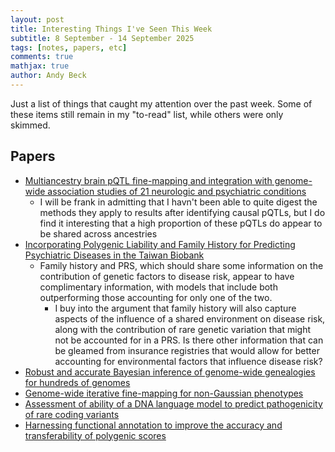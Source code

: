 ```yaml
---
layout: post
title: Interesting Things I've Seen This Week
subtitle: 8 September - 14 September 2025
tags: [notes, papers, etc]
comments: true
mathjax: true
author: Andy Beck
---
```


Just a list of things that caught my attention over the past week. Some of these items still remain in my "to-read" list, while others were only skimmed.

## Papers

* [Multiancestry brain pQTL fine-mapping and integration with genome-wide association studies of 21 neurologic and psychiatric conditions](https://doi.org/10.1038/s41588-025-02291-2)
    * I will be frank in admitting that I havn't been able to quite digest the methods they apply to results after identifying causal pQTLs, but I do find it interesting that a high proportion of these pQTLs do appear to be shared across ancestries
* [Incorporating Polygenic Liability and Family History for Predicting Psychiatric Diseases in the Taiwan Biobank](https://doi.org/10.1016/j.biopsych.2025.02.888)
    * Family history and PRS, which should share some information on the contribution of genetic factors to disease risk, appear to have complimentary information, with models that include both outperforming those accounting for only one of the two.
        * I buy into the argument that family history will also capture aspects of the influence of a shared environment on disease risk, along with the contribution of rare genetic variation that might not be accounted for in a PRS. Is there other information that can be gleamed from insurance registries that would allow for better accounting for environmental factors that influence disease risk?
* [Robust and accurate Bayesian inference of genome-wide genealogies for hundreds of genomes](https://doi.org/10.1038/s41588-025-02317-9)
* [Genome-wide iterative fine-mapping for non-Gaussian phenotypes](https://doi.org/10.1038/s41598-025-09270-x)
* [Assessment of ability of a DNA language model to predict pathogenicity of rare coding variants](https://doi.org/10.1038/s10038-025-01385-3)
* [Harnessing functional annotation to improve the accuracy and transferability of polygenic scores](https://doi.org/10.1038/s41576-025-00893-4)